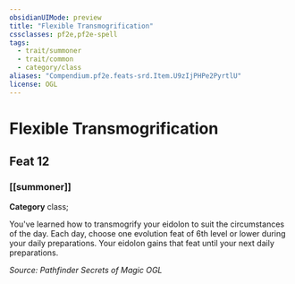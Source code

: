 ```yaml
---
obsidianUIMode: preview
title: "Flexible Transmogrification"
cssclasses: pf2e,pf2e-spell
tags:
  - trait/summoner
  - trait/common
  - category/class
aliases: "Compendium.pf2e.feats-srd.Item.U9zIjPHPe2PyrtlU"
license: OGL
---
```

# Flexible Transmogrification
## Feat 12
### [[summoner]]

**Category** class; 




You've learned how to transmogrify your eidolon to suit the circumstances of the day. Each day, choose one evolution feat of 6th level or lower during your daily preparations. Your eidolon gains that feat until your next daily preparations.

*Source: Pathfinder Secrets of Magic*
*OGL*